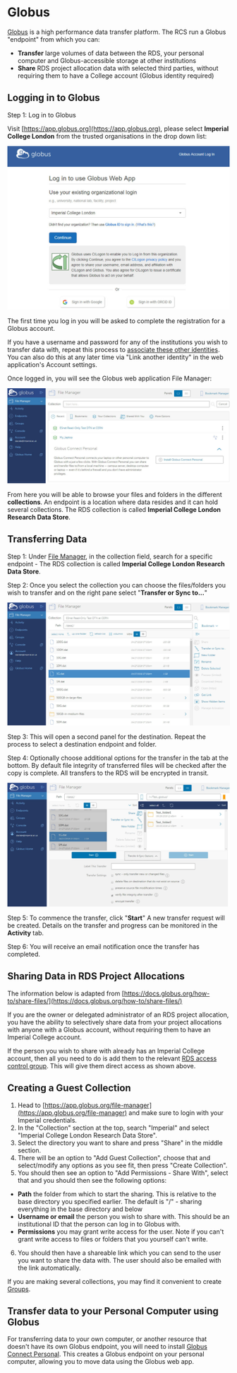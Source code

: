 # Globus

[Globus](https://www.globus.org/) is a high performance data transfer platform. The RCS run a Globus "endpoint" from which you can:

* **Transfer** large volumes of data between the RDS, your personal computer and Globus-accessible storage at other institutions
* **Share** RDS project allocation data with selected third parties, without requiring them to have a College account (Globus identity required)


## Logging in to Globus

Step 1: Log in to Globus

Visit [https://app.globus.org](https://app.globus.org), please select **Imperial College London** from the trusted organisations in the drop down list:

![Globus Login Page](./img/globus-login.jpg)

The first time you log in you will be asked to complete the registration for a Globus account.

If you have a username and password for any of the institutions you wish to transfer data with, repeat this process to [associate these other identities](https://app.globus.org/account/identities). You can also do this at any later time via "Link another identity" in the web application's Account settings.

Once logged in, you will see the Globus web application File Manager:

![Globus File Manager](./img/globus-file-manager.jpg)

From here you will be able to browse your files and folders in the different **collections**. An endpoint is a location where data resides and it can hold several collections. The RDS collection is called **Imperial College London Research Data Store**.

## Transferring Data

Step 1: Under [File Manager](https://app.globus.org/file-manager), in the collection field, search for a specific endpoint - The RDS collection is called **Imperial College London Research Data Store**.

Step 2: Once you select the collection you can choose the files/folders you wish to transfer and on the right pane select "**Transfer or Sync to...**"

![Transferring data with Globus](./img/globus-transferring-data.jpg)

Step 3: This will open a second panel for the destination. Repeat the process to select a destination endpoint and folder.

Step 4: Optionally choose additional options for the transfer in the tab at the bottom. By default file integrity of transferred files will be checked after the copy is complete. All transfers to the RDS will be encrypted in transit.

![Transferring data with Globus options](./img/globus-transferring-data2.jpg)

Step 5: To commence the transfer, click "**Start**" A new transfer request will be created. Details on the transfer and progress can be monitored in the **Activity** tab.

Step 6: You will receive an email notification once the transfer has completed.

## Sharing Data in RDS Project Allocations

The information below is adapted from [https://docs.globus.org/how-to/share-files/](https://docs.globus.org/how-to/share-files/)

If you are the owner or delegated administrator of an RDS project allocation, you have the ability to selectively share data from your project allocations with anyone with a Globus account, without requiring them to have an Imperial College account. 

If the person you wish to share with already has an Imperial College account, then all you need to do is add them to the relevant [RDS access control group](https://selfservice.rcs.imperial.ac.uk/groups/manage/rds/). This will give them direct access as shown above. 

## Creating a Guest Collection

1. Head to [https://app.globus.org/file-manager](https://app.globus.org/file-manager) and make sure to login with your Imperial credentials.
1. In the "Collection" section at the top, search "Imperial" and select "Imperial College London Research Data Store".
1. Select the directory you want to share and press "Share" in the middle section.
1. There will be an option to "Add Guest Collection", choose that and select/modify any options as you see fit, then press "Create Collection".
1. You should then see an option to "Add Permissions - Share With", select that and you should then see the following options:

* **Path** the folder from which to start the sharing. This is relative to the base directory you specified earlier. The default is "/" - sharing everything in the base directory and below
* **Username or email** the person you wish to share with. This should be an institutional ID that the person can log in to Globus with.
* **Permissions** you may grant write access for the user. Note if you can't grant write access to files or folders that you yourself can't write.

6. You should then have a shareable link which you can send to the user you want to share the data with. The user should also be emailed with the link automatically.

If you are making several collections, you may find it convenient to create [Groups](https://app.globus.org/groups).

## Transfer data to your Personal Computer using Globus
For transferring data to your own computer, or another resource that doesn't have its own Globus endpoint, you will need to install [Globus Connect Personal](https://www.globus.org/globus-connect-personal). This creates a Globus endpoint on your personal computer, allowing you to move data using the Globus web app.

